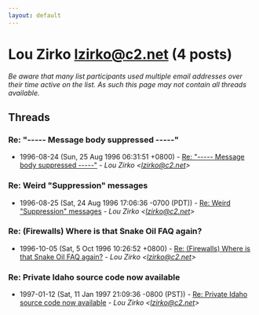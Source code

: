 ```yaml
---
layout: default
---
```


# Lou Zirko <lzirko@c2.net> (4 posts)

_Be aware that many list participants used multiple email addresses over their time active on the list. As such this page may not contain all threads available._

## Threads

### Re: "----- Message body suppressed -----"
+ 1996-08-24 (Sun, 25 Aug 1996 06:31:51 +0800) - [Re: "----- Message body suppressed -----"](/archive/1996/08/e52b6ee7e14a513cd0823410c53347c7d26e4c78d2b59b776e6ea584a1bd63d1) - _Lou Zirko \<lzirko@c2.net\>_

### Re: Weird "Suppression" messages
+ 1996-08-25 (Sat, 24 Aug 1996 17:06:36 -0700 (PDT)) - [Re: Weird "Suppression" messages](/archive/1996/08/4f0746a5d2a7df7670911b7d5ac5e824c7dbd71063d5fbb3f29db4e624f27226) - _Lou Zirko \<lzirko@c2.net\>_

### Re: (Firewalls) Where is that Snake Oil FAQ again?
+ 1996-10-05 (Sat, 5 Oct 1996 10:26:52 +0800) - [Re: (Firewalls) Where is that Snake Oil FAQ again?](/archive/1996/10/49677eb48b34889ed15360fc4de4ef1b5eddfa1780accacc3cf0020fad5c56a3) - _Lou Zirko \<lzirko@c2.net\>_

### Re: Private Idaho source code now available
+ 1997-01-12 (Sat, 11 Jan 1997 21:09:36 -0800 (PST)) - [Re: Private Idaho source code now available](/archive/1997/01/9f5db3c52f0387a95ed1f45542cd478ed3ca1d1d5543936e9ff23d3b3fd4aedd) - _Lou Zirko \<lzirko@c2.net\>_

